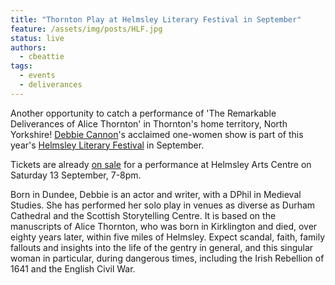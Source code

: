 ```yaml
---
title: "Thornton Play at Helmsley Literary Festival in September"
feature: /assets/img/posts/HLF.jpg
status: live
authors:
  - cbeattie
tags:
  - events
  - deliverances
---
```


Another opportunity to catch a performance of 'The Remarkable Deliverances of Alice Thornton' in Thornton's home territory, North Yorkshire! [Debbie Cannon](https://debbiecannon.org/)'s acclaimed one-women show is part of this year's [Helmsley Literary Festival](https://www.helmsleyarts.co.uk/whats-on/helmsley-literary-festival-2025) in September.  

Tickets are already [on sale](https://www.helmsleyarts.co.uk/whats-on/helmsley-literary-festival-the-remarkable-deliverances-of-alice-thornton-1626-1707) for a performance at Helmsley Arts Centre on Saturday 13 September, 7-8pm.

Born in Dundee, Debbie is an actor and writer, with a DPhil in Medieval Studies. She has performed her solo play in venues as diverse as Durham Cathedral and the Scottish Storytelling Centre. It is based on the manuscripts of Alice Thornton, who was born in Kirklington and died, over eighty years later, within five miles of Helmsley. Expect scandal, faith, family fallouts and insights into the life of the gentry in general, and this singular woman in particular, during dangerous times, including the Irish Rebellion of 1641 and the English Civil War.

